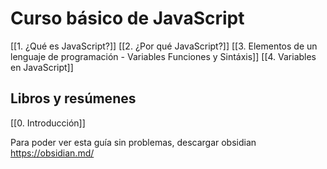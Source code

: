 # Curso básico de JavaScript
[[1. ¿Qué es JavaScript?]]
[[2. ¿Por qué JavaScript?]]
[[3. Elementos de un lenguaje de programación - Variables Funciones y Sintáxis]]
[[4. Variables en JavaScript]]

## Libros y resúmenes
[[0. Introducción]]

Para poder ver esta guía sin problemas, descargar obsidian https://obsidian.md/